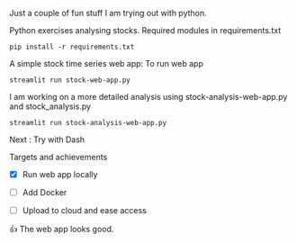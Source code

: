 Just a couple of fun stuff I am trying out with python.

Python exercises analysing stocks.
Required modules in requirements.txt
```
pip install -r requirements.txt
```
A simple stock time series web app:
To run web app
```
streamlit run stock-web-app.py
```

I am working on a more detailed analysis using 
stock-analysis-web-app.py and stock_analysis.py
```
streamlit run stock-analysis-web-app.py
```


Next :  Try with Dash



Targets and achievements
- [x] Run web app locally
- [ ] Add Docker 
- [ ] Upload to cloud and ease access


:+1: The web app looks good. 
